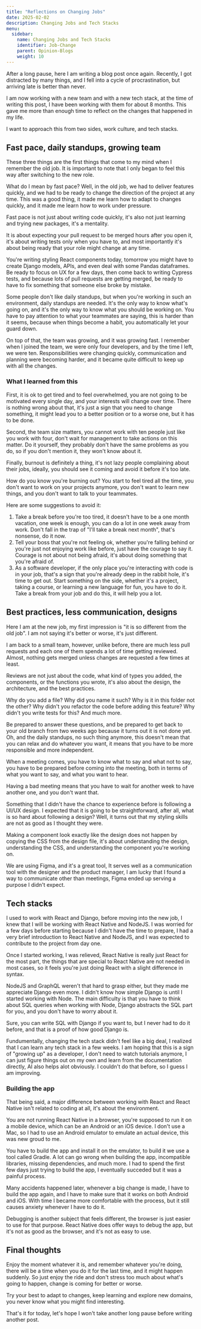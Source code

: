 ```yaml
---
title: "Reflections on Changing Jobs"
date: 2025-02-02
description: Changing Jobs and Tech Stacks
menu:
  sidebar:
    name: Changing Jobs and Tech Stacks
    identifier: Job-Change
    parent: Opinion-Blogs
    weight: 10
---
```


After a long pause, here I am writing a blog post once again. Recently, I got distracted by many things, and I fell into a cycle of procrastination, but arriving late is better than never.

I am now working with a new team and with a new tech stack, at the time of writing this post, I have been working with them for about 8 months.
This gave me more than enough time to reflect on the changes that happened in my life.

I want to approach this from two sides, work culture, and tech stacks.

## Fast pace, daily standups, growing team

These three things are the first things that come to my mind when I remember the old job. It is important to note that I only began to feel this way after switching to the new role.

What do I mean by fast pace? Well, in the old job, we had to deliver features quickly, and we had to be ready to change the direction of the project at any time. This was a good thing, it made me learn how to adapt to changes quickly, and it made me learn how to work under pressure.

Fast pace is not just about writing code quickly, it's also not just learning and trying new packages, it's a mentality.

It is about expecting your pull request to be merged hours after you open it, it's about writing tests only when you have to, and most importantly it's about being ready that your role might change at any time.

You're writing styling React components today, tomorrow you might have to create Django models, APIs, and even deal with some Pandas dataframes.
Be ready to focus on UX for a few days, then come back to writing Cypress tests, and because lots of pull requests are getting merged, be ready to have to fix something that someone else broke by mistake.

Some people don't like daily standups, but when you're working in such an environment, daily standups are needed. It's the only way to know what's going on, and it's the only way to know what you should be working on.
You have to pay attention to what your teammates are saying, this is harder than it seems, because when things become a habit, you automatically let your guard down.

On top of that, the team was growing, and it was growing fast. I remember when I joined the team, we were only four developers, and by the time I left, we were ten.
Responsibilities were changing quickly, communication and planning were becoming harder, and it became quite difficult to keep up with all the changes.

### What I learned from this

First, it is ok to get tired and to feel overwhelmed, you are not going to be motivated every single day, and your interests will change over time. There is nothing wrong about that, it's just a sign that you need to change something, it might lead you to a better position or to a worse one, but it has to be done.

Second, the team size matters, you cannot work with ten people just like you work with four, don't wait for management to take actions on this matter. Do it yourself, they probably don't have the same problems as you do, so if you don't mention it, they won't know about it.

Finally, burnout is definitely a thing, it's not lazy people complaining about their jobs, ideally, you should see it coming and avoid it before it's too late.

How do you know you're burning out? You start to feel tired all the time, you don't want to work on your projects anymore, you don't want to learn new things, and you don't want to talk to your teammates.

Here are some suggestions to avoid it:

1. Take a break before you're too tired, it doesn't have to be a one month vacation, one week is enough, you can do a lot in one week away from work. Don't fall in the trap of "I'll take a break next month", that's nonsense, do it now.
2. Tell your boss that you're not feeling ok, whether you're falling behind or you're just not enjoying work like before, just have the courage to say it. Courage is not about not being afraid, it's about doing something that you're afraid of.
3. As a software developer, if the only place you're interacting with code is in your job, that's a sign that you're already deep in the rabbit hole, it's time to get out. Start something on the side, whether it's a project, taking a course, or learning a new language for fun, you have to do it. Take a break from your job and do this, it will help you a lot.

## Best practices, less communication, designs

Here I am at the new job, my first impression is "it is so different from the old job". I am not saying it's better or worse, it's just different.

I am back to a small team, however, unlike before, there are much less pull requests and each one of them spends a lot of time getting reviewed.
Almost, nothing gets merged unless changes are requested a few times at least.

Reviews are not just about the code, what kind of types you added, the components, or the functions you wrote, it's also about the design, the architecture, and the best practices.

Why do you add a file? Why did you name it such? Why is it in this folder not the other? Why didn't you refactor the code before adding this feature? Why didn't you write tests for this? And much more.

Be prepared to answer these questions, and be prepared to get back to your old branch from two weeks ago because it turns out it is not done yet.
Oh, and the daily standups, no such thing anymore, this doesn't mean that you can relax and do whatever you want, it means that you have to be more responsible and more independent.

When a meeting comes, you have to know what to say and what not to say, you have to be prepared before coming into the meeting, both in terms of what you want to say, and what you want to hear.

Having a bad meeting means that you have to wait for another week to have another one, and you don't want that.

Something that I didn't have the chance to experience before is following a UI/UX design.
I expected that it is going to be straightforward, after all, what is so hard about following a design? Well, it turns out that my styling skills are not as good as I thought they were.

Making a component look exactly like the design does not happen by copying the CSS from the design file, it's about understanding the design, understanding the CSS, and understanding the component you're working on.

We are using Figma, and it's a great tool, It serves well as a communication tool with the designer and the product manager, I am lucky that I found a way to communicate other than meetings, Figma ended up serving a purpose I didn't expect.

## Tech stacks

I used to work with React and Django, before moving into the new job, I knew that I will be working with React Native and NodeJS.
I was worried for a few days before starting because I didn't have the time to prepare, I had a very brief introduction to React Native and NodeJS, and I was expected to contribute to the project from day one.

Once I started working, I was relieved, React Native is really just React for the most part, the things that are special to React Native are not needed in most cases, so it feels you're just doing React with a slight difference in syntax.

NodeJS and GraphQL weren't that hard to grasp either, but they made me appreciate Django even more.
I didn't know how simple Django is until I started working with Node.
The main difficulty is that you have to think about SQL queries when working with Node, Django abstracts the SQL part for you, and you don't have to worry about it.

Sure, you can write SQL with Django if you want to, but I never had to do it before, and that is a proof of how good Django is.

Fundumentally, changing the tech stack didn't feel like a big deal, I realized that I can learn any tech stack in a few weeks.
I am hoping that this is a sign of "growing up" as a developer, I don't need to watch tutorials anymore, I can just figure things out on my own and learn from the documentation directly, AI also helps alot obviously.
I couldn't do that before, so I guess I am improving.

### Building the app

That being said, a major difference between working with React and React Native isn't related to coding at all, it's about the environment.

You are not running React Native in a browser, you're supposed to run it on a mobile device, which can be an Android or an iOS device.
I don't use a Mac, so I had to use an Android emulator to emulate an actual device, this was new groud to me.

You have to build the app and install it on the emulator, to build it we use a tool called Gradle. 
A lot can go wrong when building the app, incompatible libraries, missing dependencies, and much more.
I had to spend the first few days just trying to build the app, I eventually succeded but it was a painful process.

Many accidents happened later, whenever a big change is made, I have to build the app again, and I have to make sure that it works on both Android and iOS.
With time I became more comfortable with the process, but it still causes anxiety whenever I have to do it.

Debugging is another subject that feels different, the browser is just easier to use for that purpose.
React Native does offer ways to debug the app, but it's not as good as the browser, and it's not as easy to use.

## Final thoughts

Enjoy the moment whatever it is, and remember whatever you're doing, there will be a time when you do it for the last time, and it might happen suddenly.
So just enjoy the ride and don't stress too much about what's going to happen, change is coming for better or worse.

Try your best to adapt to changes, keep learning and explore new domains, you never know what you might find interesting.

That's it for today, let's hope I won't take another long pause before writing another post.